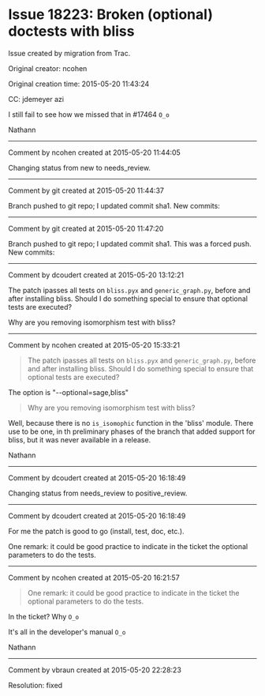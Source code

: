 # Issue 18223: Broken (optional) doctests with bliss

Issue created by migration from Trac.

Original creator: ncohen

Original creation time: 2015-05-20 11:43:24

CC:  jdemeyer azi

I still fail to see how we missed that in #17464 `O_o`

Nathann


---

Comment by ncohen created at 2015-05-20 11:44:05

Changing status from new to needs_review.


---

Comment by git created at 2015-05-20 11:44:37

Branch pushed to git repo; I updated commit sha1. New commits:


---

Comment by git created at 2015-05-20 11:47:20

Branch pushed to git repo; I updated commit sha1. This was a forced push. New commits:


---

Comment by dcoudert created at 2015-05-20 13:12:21

The patch ipasses all tests on `bliss.pyx` and `generic_graph.py`, before and after installing bliss.
Should I do something special to ensure that optional tests are executed?

Why are you removing isomorphism test with bliss?


---

Comment by ncohen created at 2015-05-20 15:33:21

> The patch ipasses all tests on `bliss.pyx` and `generic_graph.py`, before and after installing bliss.
> Should I do something special to ensure that optional tests are executed?

The option is "--optional=sage,bliss"

> Why are you removing isomorphism test with bliss?

Well, because there is no `is_isomophic` function in the 'bliss' module. There use to be one, in th preliminary phases of the branch that added support for bliss, but it was never available in a release.

Nathann


---

Comment by dcoudert created at 2015-05-20 16:18:49

Changing status from needs_review to positive_review.


---

Comment by dcoudert created at 2015-05-20 16:18:49

For me the patch is good to go (install, test, doc, etc.).

One remark: it could be good practice to indicate in the ticket the optional parameters to do the tests.


---

Comment by ncohen created at 2015-05-20 16:21:57

> One remark: it could be good practice to indicate in the ticket the optional parameters to do the tests. 

In the ticket? Why `O_o`

It's all in the developer's manual `O_o`

Nathann


---

Comment by vbraun created at 2015-05-20 22:28:23

Resolution: fixed
